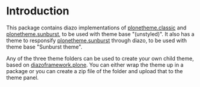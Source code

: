 Introduction
============
This package contains diazo implementations of
[plonetheme.classic](https://github.com/plone/plonetheme.classic)
and
[plonetheme.sunburst](https://github.com/plone/plonetheme.sunburst),
to be used with theme base "(unstyled)". It also has a theme to 
responsify 
[plonetheme.sunburst](https://github.com/plone/plonetheme.sunburst) 
through diazo, to be used with theme base "Sunburst theme".


Any of the three theme folders can be used to create your own child
theme, based on 
[diazoframework.plone](https://github.com/TH-code/diazoframework.plone).
You can either wrap the theme up in a package or you can create a zip 
file of the folder and upload that to the theme panel.
